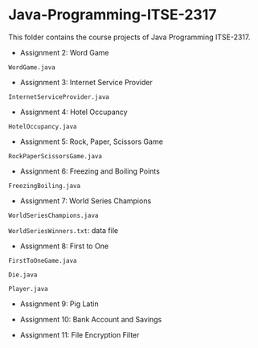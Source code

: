# Java-Programming-ITSE-2317

This folder contains the course projects of Java Programming ITSE-2317. 

- Assignment 2: Word Game 
 
 `WordGame.java`

- Assignment 3: Internet Service Provider 
 
 `InternetServiceProvider.java`

- Assignment 4: Hotel Occupancy
 
 `HotelOccupancy.java`

- Assignment 5: Rock, Paper, Scissors Game
 
 `RockPaperScissorsGame.java`

- Assignment 6: Freezing and Boiling Points
 
 `FreezingBoiling.java`

- Assignment 7: World Series Champions
 
 `WorldSeriesChampions.java`
 
 `WorldSeriesWinners.txt`: data file

- Assignment 8: First to One
 
 `FirstToOneGame.java`
 
 `Die.java`
 
 `Player.java`

- Assignment 9: Pig Latin

- Assignment 10: Bank Account and Savings

- Assignment 11: File Encryption Filter

